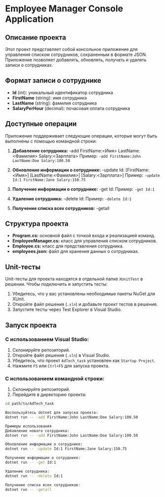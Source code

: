# Employee Manager Console Application

## Описание проекта

Этот проект представляет собой консольное приложение для управления списком сотрудников, сохраненным в формате JSON. Приложение позволяет добавлять, обновлять, получать и удалять записи о сотрудниках.

## Формат записи о сотруднике

- **Id** (int): уникальный идентификатор сотрудника
- **FirstName** (string): имя сотрудника
- **LastName** (string): фамилия сотрудника
- **SalaryPerHour** (decimal): почасовая оплата сотрудника

## Доступные операции

Приложение поддерживает следующие операции, которые могут быть выполнены с помощью командной строки:

1. **Добавление сотрудника:**
-add FirstName:<Имя> LastName:<Фамилия> Salary:<Зарплата>
Пример: `-add FirstName:John LastName:Doe Salary:100.50`

2. **Обновление информации о сотруднике:**
-update Id:<Id> [FirstName:<Имя>] [LastName:<Фамилия>] [Salary:<Зарплата>]
Пример: `-update Id:1 FirstName:Jane Salary:150.75`

3. **Получение информации о сотруднике:**
-get Id:<Id>
Пример: `-get Id:1`

4. **Удаление сотрудника:**
-delete Id:<Id>
Пример: `-delete Id:1`

5. **Получение списка всех сотрудников:**
-getall

## Структура проекта

- **Program.cs:** основной файл с точкой входа и реализацией команд.
- **EmployeeManager.cs:** класс для управления списком сотрудников.
- **Employee.cs:** класс для представления сотрудника.
- **employees.json:** файл для хранения данных о сотрудниках.

## Unit-тесты

Unit-тесты для проекта находятся в отдельной папке `XUnitTest` в решении. Чтобы подключить и запустить тесты:

1. Убедитесь, что у вас установлены необходимые пакеты NuGet для XUnit.
2. Откройте файл решения (`.sln`) и добавьте проект тестов в решение.
3. Запустите тесты через Test Explorer в Visual Studio.

## Запуск проекта

### С использованием Visual Studio:

1. Склонируйте репозиторий.
2. Откройте файл решения (`.sln`) в Visual Studio.
3. Убедитесь, что проект `AdTech_task` установлен как `Startup Project`.
4. Нажмите `F5` или `Ctrl+F5` для запуска проекта.

### С использованием командной строки:

1. Склонируйте репозиторий.
2. Перейдите в директорию проекта:
```sh
cd path/to/AdTech_task

Воспользуйтесь dotnet для запуска проекта:
dotnet run -- -add FirstName:John LastName:Doe Salary:100.50

Примеры использования
Добавление нового сотрудника:
dotnet run -- -add FirstName:John LastName:Doe Salary:100.50

Обновление информации о сотруднике:
dotnet run -- -update Id:1 FirstName:Jane Salary:150.75

Получение информации о сотруднике:
dotnet run -- -get Id:1

Удаление сотрудника:
dotnet run -- -delete Id:1

Получение списка всех сотрудников:
dotnet run -- -getall
